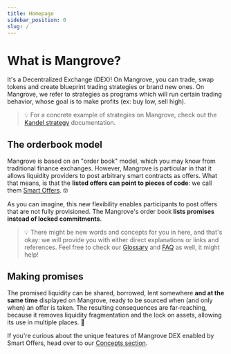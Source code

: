 ```yaml
---
title: Homepage
sidebar_position: 0
slug: /
---
```


# What is Mangrove?

It's a Decentralized Exchange (DEX)! On Mangrove, you can trade, swap tokens and create blueprint trading strategies or brand new ones. On Mangrove, we refer to strategies as programs which will run certain trading behavior, whose goal is to make profits (ex: buy low, sell high).

> 💡
> For a concrete example of strategies on Mangrove, check out the [Kandel strategy](./kandel/README.md) documentation.


## The orderbook model

Mangrove is based on an "order book" model, which you may know from traditional finance exchanges. However, Mangrove is particular in that it allows liquidity providers to post arbitrary smart contracts as offers. What that means, is that the **listed offers can point to pieces of code**: we call them [Smart Offers](./terms/smart-offer.md). 🤓

As you can imagine, this new flexibility enables participants to post offers that are not fully provisioned. The Mangrove's order book **lists promises instead of locked commitments**.

> 💡
> There might be new words and concepts for you in here, and that's okay: we will provide you with either direct explanations or links and references. Feel free to check our [Glossary](./glossary.md) and [FAQ](./FAQ/README.md) as well, it might help!


## Making promises

The promised liquidity can be shared, borrowed, lent somewhere **and at the same time** displayed on Mangrove, ready to be sourced when (and only when) an offer is taken.
The resulting consequences are far-reaching, because it removes liquidity fragmentation and the lock on assets, allowing its use in multiple places. 🔐

If you're curious about the unique features of Mangrove DEX enabled by Smart Offers, head over to our [Concepts section](./high-level/concepts/smart-offers.md).